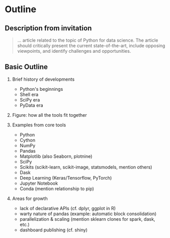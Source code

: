 # Outline

## Description from invitation

> ... article related to the topic of Python for data science.
> The article should critically present the current state-of-the-art, include opposing viewpoints, and identify challenges and opportunities.

## Basic Outline

1. Brief history of developments

   - Python's beginnings
   - Shell era
   - SciPy era
   - PyData era

2. Figure: how all the tools fit together

3. Examples from core tools

   - Python
   - Cython
   - NumPy
   - Pandas
   - Matplotlib (also Seaborn, plotnine)
   - SciPy
   - Scikits (scikit-learn, scikit-image, statsmodels, mention others)
   - Dask
   - Deep Learning (Keras/Tensorflow, PyTorch)
   - Jupyter Notebook
   - Conda (mention relationship to pip)
     

4. Areas for growth

   - lack of declarative APIs (cf. dplyr, ggplot in R)
   - warty nature of pandas (example: automatic block consolidation)
   - parallelization & scaling (mention sklearn clones for spark, dask, etc.)
   - dashboard publishing (cf. shiny)